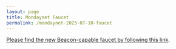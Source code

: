 ```yaml
---
layout: page
title: Mondaynet Faucet
permalink: /mondaynet-2023-07-10-faucet
---
```


[Please find the new Beacon-capable faucet by following this link](https://faucet.mondaynet-2023-07-10.teztnets.xyz).
